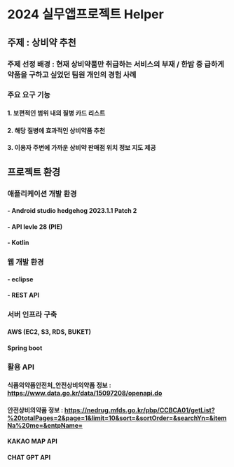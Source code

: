 # 2024 실무앱프로젝트 Helper
## 주제 : 상비약 추천
### 주제 선정 배경 : 현재 상비약품만 취급하는 서비스의 부재 / 한밤 중 급하게 약품을 구하고 싶었던 팀원 개인의 경험 사례
### 주요 요구 기능 
#### 1. 보편적인 범위 내의 질병 카드 리스트
#### 2. 해당 질병에 효과적인 상비약품 추천
#### 3. 이용자 주변에 가까운 상비약 판매점 위치 정보 지도 제공

## 프로젝트 환경
### 애플리케이션 개발 환경
#### - Android studio hedgehog 2023.1.1 Patch 2
#### - API levle 28 (PIE)
#### - Kotlin

### 웹 개발 환경
#### - eclipse
#### - REST API

### 서버 인프라 구축
#### AWS (EC2, S3, RDS, BUKET)
#### Spring boot

### 활용 API 
#### 식품의약품안전처_안전상비의약품 정보 : https://www.data.go.kr/data/15097208/openapi.do
#### 안전상비의약품 정보 : https://nedrug.mfds.go.kr/pbp/CCBCA01/getList?%20totalPages=2&page=1&limit=10&sort=&sortOrder=&searchYn=&itemNa%20me=&entpName=
#### KAKAO MAP API
#### CHAT GPT API
